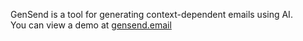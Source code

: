 GenSend is a tool for generating context-dependent emails using AI.  
You can view a demo at [gensend.email](https://gensend.email)